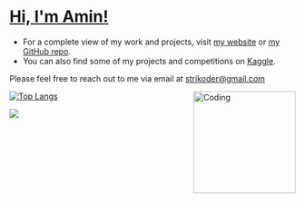 <h1><a href="https://strikoder.github.io/" target="_blank" rel="noreferrer">Hi, I'm Amin!</a></h1>

* For a complete view of my work and projects, visit [my website](https://strikoder.github.io) or [my GitHub repo](https://github.com/Strikoder/DS-ML-DL/tree/main/Projects/Machine%20&%20Deep%20learning%20projects).
* You can also find some of my projects and competitions on [Kaggle](https://www.kaggle.com/strikoder).

Please feel free to reach out to me via email at strikoder@gmail.com

<img align="right" alt="Coding" width="180" src="https://i.pinimg.com/originals/06/60/ef/0660efe82fa3da42ed56eef013171835.gif">

[![Top Langs](https://github-readme-stats.vercel.app/api/top-langs/?username=strikoder&layout=compact)](https://github.com/strikoder/github-readme-stats)


![](https://komarev.com/ghpvc/?username=strikoder&color=blueviolet)
